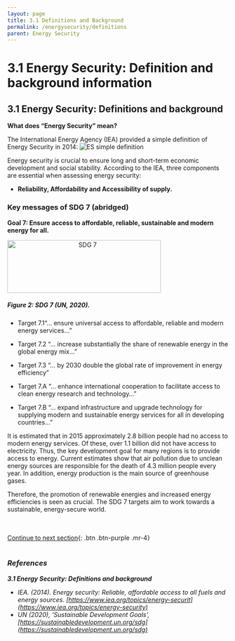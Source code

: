 ```yaml
---
layout: page
title: 3.1 Definitions and Background
permalink: /energysecurity/definitions
parent: Energy Security
---
```

# **3.1 Energy Security: Definition and background information**

## 3.1 Energy Security: Definitions and background

**What does “Energy Security” mean?** 

The International Energy Agency (IEA) provided a simple definition of Energy Security in 2014:
![ES simple definition](/wef-nexus-online-course/assets/simpleESdef.PNG)

Energy security is crucial to ensure long and short-term economic development and social stability. According to the IEA, three components are essential when assessing energy security:
- **Reliability, Affordability and Accessibility of supply.**


### Key messages of SDG 7 (abridged)
**Goal 7: Ensure access to affordable, reliable, sustainable and modern energy for all.**

<style type="text/css">
.centerImage
{
 text-align:center;
 display:block;
}
</style>
<img src="/wef-nexus-online-course/assets/sdg7.png"
class="centerImage" alt="SDG 7" height="120" width="350">

##### Figure 2: SDG 7 (UN, 2020). #####

- Target 7.1“… ensure universal access to affordable, reliable and modern energy services…”
- Target 7.2 “… increase substantially the share of renewable energy in the global energy mix…”

- Target 7.3 “… by 2030 double the global rate of improvement in energy efficiency”
- Target 7.A “… enhance international cooperation to facilitate access to clean energy research and technology…”
- Target 7.B “… expand infrastructure and upgrade technology for supplying modern and sustainable energy services for all in developing countries…”

It is estimated that in 2015 approximately 2.8 billion people had no access to modern energy services. Of these, over 1.1 billion did not have access to electricity. Thus, the key development goal for many regions is to provide access to energy. Current estimates show that air pollution due to unclean energy sources are responsible for the death of 4.3 million people every year. In addition, energy production is the main source of greenhouse gases. 

Therefore, the promotion of renewable energies and increased energy efficiencies is seen as crucial. The SDG 7 targets aim to work towards a sustainable, energy-secure world.

<br/> <br/>
[Continue to next section](https://waterbender231.github.io/wef-nexus-online-course/energysecurity/challenges){: .btn .btn-purple .mr-4}
<br/> <br/>


### *References*
***3.1 Energy Security: Definitions and background***
- *IEA. (2014). Energy security: Reliable, affordable access to all fuels and energy sources. [https://www.iea.org/topics/energy-securit](https://www.iea.org/topics/energy-security)*
- *UN (2020), ‘Sustainable Development Goals’, [https://sustainabledevelopment.un.org/sdg](https://sustainabledevelopment.un.org/sdg)*